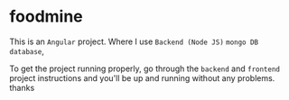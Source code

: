 # foodmine

This is an `Angular` project.
Where I use `Backend (Node JS)`
`mongo DB database`,

To get the project running properly, go through the `backend` and `frontend` project instructions and you'll be up and running without any problems.
thanks
